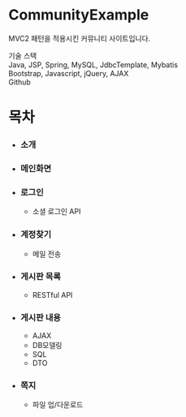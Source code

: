 # CommunityExample

MVC2 패턴을 적용시킨 커뮤니티 사이트입니다.

기술 스택  
Java, JSP, Spring, MySQL, JdbcTemplate, Mybatis  
Bootstrap, Javascript, jQuery, AJAX  
Github


# 목차
- ### 소개
- ### 메인화면
- ### 로그인
	- 소셜 로그인 API
- ### 계정찾기
	- 메일 전송
- ### 게시판 목록
	- RESTful API
- ### 게시판 내용
	- AJAX
	- DB모델링
	- SQL
	- DTO
- ### 쪽지
	- 파일 업/다운로드


